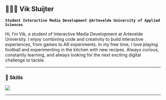 ## 👨🏼‍💻 Vik Sluijter

**`Student Interactive Media Development @Artevelde University of Applied Sciences`**

Hi, I’m Vik, a student of Interactive Media Development at Artevelde University. I enjoy combining code and creativity to build interactive experiences, from games to AR experiments. In my free time, I love playing football and experimenting in the kitchen with new recipes. Always curious, constantly learning, and always looking for the next exciting digital challenge to tackle.

***

### 🧰 Skills

<p>
  <a href="https://skillicons.dev">
    <img src="https://skillicons.dev/icons?i=html,css,javascript,react,nextjs,unreal," />
  </a>
</p>

***
